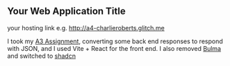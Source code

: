 ## Your Web Application Title

your hosting link e.g. http://a4-charlieroberts.glitch.me

I took my [A3 Assignment](https://github.com/Banakin/a3-BrendanLeu/), converting some back end responses to respond with JSON, and I used Vite + React for the front end. I also removed [Bulma](https://bulma.io/) and switched to [shadcn](https://ui.shadcn.com)
